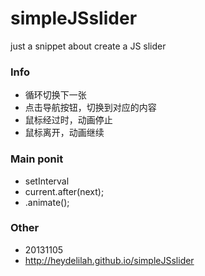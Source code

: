 simpleJSslider
==============

just a snippet about create a JS slider

### Info
* 循环切换下一张
* 点击导航按钮，切换到对应的内容
* 鼠标经过时，动画停止
* 鼠标离开，动画继续


### Main ponit
* setInterval
* current.after(next);
* .animate();



### Other
* 20131105
* http://heydelilah.github.io/simpleJSslider
